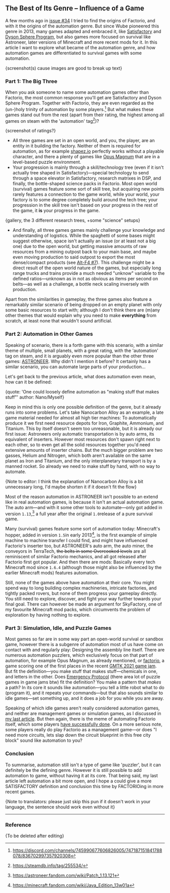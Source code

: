 ## The Best of Its Genre – Influence of a Game

A few months ago in [issue #34](https://alt-f4.blog/ALTF4-34/) I tried to find the origins of Factorio, and with it the origins of the automation genre. But since Wube pioneered this genre in 2013, many games adapted and embraced it, like [Satisfactory](https://store.steampowered.com/app/526870/Satisfactory/) and [Dyson Sphere Program](https://store.steampowered.com/app/1366540/Dyson_Sphere_Program/), but also games more focused on survival like Astroneer, later versions of Minecraft and more recent mods for it. In this article I want to explore what became of the automation genre, and how automation games are differentiated to survival games with some automation.

{screenshot(s) cause images are good to break up text}

### Part 1: The Big Three

When you ask someone to name some automation games other than Factorio, the most common response you'll get are Satisfactory and Dyson Sphere Program. Together with Factorio, they are even regarded as the (un-)holy trinity of automation by some players.[^1] But what makes these games stand out from the rest (apart from their rating, the highest among all games on steam with the 'automation' tag[^2])?

{screenshot of ratings?}

- All three games are set in an open world, and you, the player, are an entity in it building the factory. Neither of them is required for automation, as for example [shapez.io](https://store.steampowered.com/app/1318690/shapezio/) perfectly works without a playable character, and there a plenty of games like [Opus Magnum](https://store.steampowered.com/app/558990/Opus_Magnum/) that are in a level-based puzzle environment.
- Your progression is mainly through a skill/technology tree (even if it isn't actually tree shaped in Satisfactory)—special technology to send through a space elevator in Satisfactory, research matrixes in DSP, and finally, the bottle-shaped science packs in Factorio. Most open world (survival) games feature some sort of skill tree, but acquiring new points rarely features a connection to the game world, while your world, your factory is to some degree completely build around the tech tree; your progression in the skill tree isn't based on your progress in the rest of the game, it **is** your progress in the game.

{gallery, the 3 different research trees, +some "science" setups}

- And finally, all three games games mainly challenge your knowledge and understanding of logistics. While the spaghetti of some bases might suggest otherwise, space isn't actually an issue (or at least not a big one) due to the open world, but getting massive amounts of raw resources from a mining outpost back to your main base, and maybe even moving production to said outpost to export the most dense/compact products (see [Alt-F4 #7](https://alt-f4.blog/ALTF4-7/#megabase-thinking-lonewolf)). This challenge might be a direct result of the open world nature of the games, but especially long range trucks and trains provide a much needed "unknow" variable to the defined ratios—unknown as in not as obvious as items per second on belts—as well as a challenge, a bottle neck scaling inversely with production.

Apart from the similarities in gameplay, the three games also feature a remarkably similar scenario of being dropped on an empty planet with only some basic resources to start with; although I don't think there are (m)any other themes that would explain why you need to make **everything** from scratch, at least none that wouldn't sound artificial.

### Part 2: Automation in Other Games

Speaking of scenario, there is a forth game with this scenario, with a similar theme of multiple, small planets, with a great rating, with the 'automation' tag on steam, and it is arguably even more popular than the other three games: [ASTRONEER](https://store.steampowered.com/app/361420/ASTRONEER/). Why didn't I mention it before? It certainly has a similar scenario, you can automate large parts of your production...

Let's get back to the previous article, what does automation even mean, how can it be defined:

{quote: 'One could loosely define automation as "making stuff that makes stuff"' author: Nano/Myself}

Keep in mind this is only one possible definition of the genre, but it already runs into some problems. Let's take Nanocarbon Alloy as an example, a late game material needed for almost all high tier machines: To automatically produce it we first need resource depots for Iron, Graphite, Ammonium, and Titanium. This by itself doesn't seem too unreasonable, but it is already our first issue: Astroneers only automatic transportation is by auto arms, its equivalent of inserters. However most resources don't spawn right next to each other, so to even get all the solid resources together you'd need extensive amounts of inserter chains. But the much bigger problem are two gasses, Helium and Nitrogen, which both aren't available on the same planet as Iron and Titanium, and the only interplanetary transport is by a manned rocket. So already we need to make stuff by hand, with no way to automate.

{Note to editor: I think the explanation of Nanocarbon Alloy is a bit unnecessary long, I'd maybe shorten it if it doesn't fit the flow}

Most of the reason automation in ASTRONEER isn't possible to an extend like in real automation games, is because it isn't an actual automation game. The auto arm—and with it some other tools to automate—only got added in version `1.13`,[^3] a full year after the original `1.0`release of a pure survival game.

Many (survival) games feature some sort of automation today: Minecraft's hopper, added in version `1.5`in early 2013[^4], is the first example of simple machine to machine transfer I could find, and might have influenced Factorio's inserter too, but ASTRONEER's auto arm, the auto miner, the conveyors in TerraTech, ~~the belts in some Overcooked levels~~ are all reminiscent of similar Factorio mechanics, and all got released after Factorio first got popular. And then there are mods: Basically every tech Minecraft mod since `1.6.4` (although those might also be influenced by the earlier Minecraft mods) features automation.

Still, none of the games above have automation at their core. You might spend way to long building complex machineries, intricate factories, and tightly packed rovers, but none of them progress your gameplay directly. You still need to explore, discover, and fight your way further towards your final goal. There can however be made an argument for SkyFactory, one of my favourite Minecraft mod packs, which circumvents the problem of exploration by having nothing to explore.

### Part 3: Simulation, Idle, and Puzzle Games

Most games so far are in some way part an open-world survival or sandbox game, however there is a subgenre of automation most of us have come on contact with and regularly play: Designing the assembly line itself. There are numerous automation puzzlers, which exclusively focus on that part of automation, for example Opus Magnum, as already mentioned, or [factorio](https://stargardengames.itch.io/factori), a game scoring one of the first places in the recent [GMTK 2021 game jam](https://itch.io/jam/gmtk-2021/results/top-marks). But fit the definition—you make stuff that makes stuff—chemicals in one, and letters in the other. Does [Emergency Protocol](https://haruzter.itch.io/emergency-protocol) (there area lot of puzzle games in game jams btw) fit the definition? You make a pattern that *makes* a path? In its core it sounds like automation—you tell a little robot what to do (program it), and it repeats your commands—but that also sounds similar to idle games—set something up, and it does a job for you while you are away.

Speaking of which idle games aren't really considered automation games, and neither are management games or simulation games, as I discussed in [my last article](https://alt-f4.blog/ALTF4-34/#automation-defined). But then again, there is the meme of automating Factorio itself, which some players [have successfully done](https://alt-f4.blog/ALTF4-39/#josefs-organically-self-expanding-factory-josef-drogiwan-cannobi). On a more serious note, some players really do play Factorio as a management game—or does "I need more circuits, lets slap down the circuit blueprint in this free city block" sound like automation to you?

### Conclusion

To summarise, automation still isn't a type of game like 'puzzler', but it can definitely be the defining genre. However it is still possible to add automation to game, without having it at its core. That being said, my last article left automation a bit more open, and I hope a could give a more SATISFACTORY definition and conclusion this time by FACTORIOing in more recent games.

{Note to translators: please just skip this pun if it doesn't work in your language, the sentence should work even without it}

---

### Reference

{To be deleted after editing}

[^1]: https://discord.com/channels/745990677606826005/747187151841788078/836702997357920308
[^2]: https://steamdb.info/tag/255534/
[^3]: https://astroneer.fandom.com/wiki/Patch_1.13.121
[^4]: https://minecraft.fandom.com/wiki/Java_Edition_13w01a

